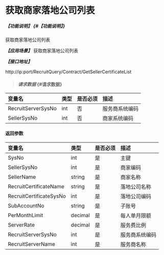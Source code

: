# 获取商家落地公司列表
##### _【功能说明】_ {#【功能说明】}

获取商家落地公司列表


_**【应用场景】**_
获取商家落地公司列表


_**【接口地址】**_

http://ip:port/RecruitQuery/Contract/GetSellerCertificateList

> #### _请求数据_ {#请求数据}

| 变量名 | 类型 | 是否必须 | 描述 |
| :--- | :--- | :--- | :--- |
| RecruitServerSysNo| int | 否 | 服务商系统编码 |
| SellerSysNo| int | 否 | 商家系统编码 |



#### 返回参数

| 变量名 | 类型 | 是否必须 | 描述 |
| :--- | :--- | :--- | :--- |
| SysNo| int | 是 | 主键 |
| SellerSysNo| int | 是 | 商家编码 |
| SellerName| string| 是 | 商家名称 |
| RecruitCertificateName| string| 是 | 落地公司名称 |
| RecruitCertificateSysNo| int| 是 | 落地公司编码 |
| SubAccountNo| string| 是 | 子账号|
| PerMonthLimit| decimal| 是 | 每人单月限额 |
| ServerRate| decimal| 是 | 服务费比例 |
| RecruitServerSysNo| int | 是 | 服务商系统编码 |
| RecruitServerName| int | 是 | 服务商名称 |
